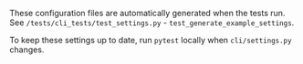 These configuration files are automatically generated when the tests run. 
See `/tests/cli_tests/test_settings.py` - `test_generate_example_settings`. 

To keep these settings up to date, run `pytest` locally when `cli/settings.py`
changes. 
